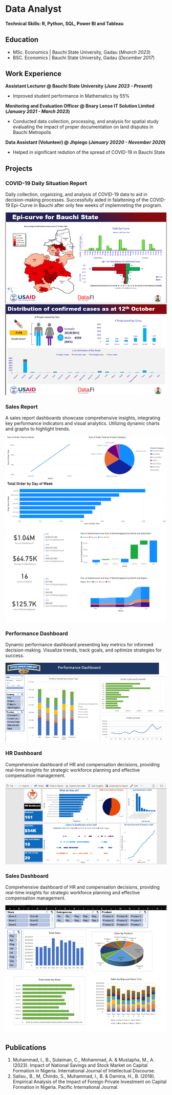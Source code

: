 # Data Analyst

#### Technical Skills: R, Python, SQL, Power BI and Tableau

## Education								       		
- MSc. Economics	| Bauchi State University, Gadau (_Mnarch  2023_)	 			        		
- BSC. Economics | Bauchi State University, Gadau (_December 2017_)

## Work Experience
**Assistant Lecturer @ Bauchi State University (_June 2023 - Present_)**
- Improved student performance in Mathematics by 55% 


**Monitoring and Evaluation Officer @ Bnary Lense IT Solution Limited (_January 2021 - March 2023_)**
- Conducted data collection, processing, and analysis for spatial study evaluating the impact of proper documentation on land disputes in Bauchi Metropolis

**Data Assistant (Volunteer) @ Jhpiego (_January 20220 - November 2020_)**
- Helped in significant redution of  the spread of COVID-19 in Bauchi State

## Projects
### COVID-19 Daily Situation Report
Daily collection, organizing, and analysis of COVID-19 data to aid in decision-making processes.
Successfully aided in falattening of the COVID-19 Epi-Curve in Bauchi after only few weeks of implemneting the program.

![COVID -19 Data analysis](/img/project11.png)
![COVID -19 Data analysis](/img/project12.png)

### Sales Report 
A sales report dashboards showcase comprehensive insights, integrating key performance indicators and visual analytics. Utilizing dynamic charts and graphs to highlight trends.

![Sales Report](/img/salesreport.png)
![Sales Report](/img/saleskpi.png)

### Performance Dashboard
Dynamic performance dashboard presenting key metrics for informed decision-making. Visualize trends, track goals, and optimize strategies for success.

![Performance Dashboard](/img/performance.png)

### HR Dashboard
Comprehensive dashboard of HR and compensation decisions, providing real-time insights for strategic workforce planning and effective compensation management.

![HR/Compensation Dashboard](/img/fr.png)

### Sales Dashboard
Comprehensive dashboard of HR and compensation decisions, providing real-time insights for strategic workforce planning and effective compensation management.

![Sales Dashboard](/img/sales.png)





## Publications
1. Muhammad, I., B., Sulaiman, C., Mohammad, A. & Mustapha, M., A. (2023). Impact of National Savings and Stock Market on Capital Formation in Nigeria. International Journal of Intellectual Discourse.
2. Salisu., B., M, Chindo, S., Muhammad, I., B. & Damina, H., B. (2018). Empirical Analysis of the Impact of Foreign Private Investment on Capital Formation in Nigeria. Pacific International Journal.


